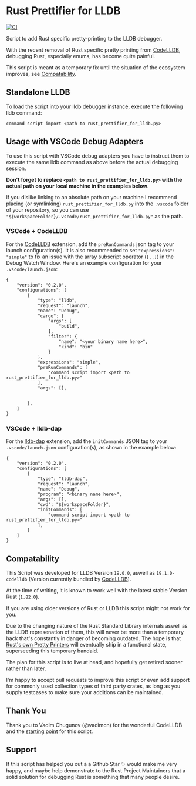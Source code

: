 # Rust Prettifier for LLDB

[![CI](https://github.com/cmrschwarz/rust-prettifier-for-lldb/actions/workflows/ci.yml/badge.svg)](https://github.com/cmrschwarz/rust-prettifier-for-lldb/actions/workflows/ci.yml)


Script to add Rust specific pretty-printing to the LLDB debugger.

With the recent removal of Rust specific pretty printing from [CodeLLDB](https://marketplace.visualstudio.com/items?itemName=vadimcn.vscode-lldb), debugging Rust, especially
enums, has become quite painful.

This script is meant as a temporary fix until the situation of the
ecosystem improves, see [Compatability](#compatability).



## Standalone LLDB

To load the script into your lldb debugger instance, execute the following lldb command:

```
command script import <path to rust_prettifier_for_lldb.py>
```

## Usage with VSCode Debug Adapters
To use this script with VSCode debug adapters you have to instruct them
to execute the same lldb command as above before the actual debugging session.

**Don't forget to replace `<path to rust_prettifier_for_lldb.py>` 
with the actual path on your local machine in the examples below**.

If you dislike linking to an absolute path on your machine I recommend
placing (or symlinking) `rust_prettifier_for_lldb.py` into the
`.vscode` folder of your repository, so you can use
`"${workspaceFolder}/.vscode/rust_prettifier_for_lldb.py"` as the path.

### VSCode + CodeLLDB
For the [CodeLLDB](https://marketplace.visualstudio.com/items?itemName=vadimcn.vscode-lldb) extension, add the `preRunCommands` json tag to your launch configuration(s).
It is also recommended to set `"expressions": "simple"` to fix an issue with
the array subscript operator (`[..]`) in the Debug Watch Window. 
Here's an example configuration for your `.vscode/launch.json`:

```
{
    "version": "0.2.0",
    "configurations": [
        {
            "type": "lldb",
            "request": "launch",
            "name": "Debug",
            "cargo": {
                "args": [
                    "build",
                ],
                "filter": {
                    "name": "<your binary name here>",
                    "kind": "bin"
                }
            },
            "expressions": "simple",
            "preRunCommands": [
                "command script import <path to rust_prettifier_for_lldb.py>"
            ],
            "args": [],
         
           
        },
    ]
}
```

### VSCode + lldb-dap

For the [lldb-dap](https://marketplace.visualstudio.com/items?itemName=llvm-vs-code-extensions.lldb-dap) extension, add the `initCommands` JSON tag to your `.vscode/launch.json` configuration(s), as shown in the example below:

```
{
    "version": "0.2.0",
    "configurations": [
        {
            "type": "lldb-dap",
            "request": "launch",
            "name": "Debug",
            "program": "<binary name here>",
            "args": [],
            "cwd": "${workspaceFolder}",
            "initCommands": [
                "command script import <path to rust_prettifier_for_lldb.py>"
            ],
        }
    ]
}
```



## Compatability
This Script was developed for LLDB Version `19.0.0`, aswell as `19.1.0-codelldb` (Version currently bundled by [CodeLLDB](https://github.com/vadimcn/codelldb)).

At the time of writing, it is known to work well with the latest stable Version Rust (`1.82.0`). 

If you are using older versions of Rust or LLDB this script might not work for you.

Due to the changing nature of the Rust Standard Library internals aswell
as the LLDB represenation of them, this will never be more than a temporary hack
that's constantly in danger of becoming outdated.
The hope is that [Rust's own  Pretty Printers](https://github.com/rust-lang/rust/blob/717f5df2c308dfb4b7b8e6c002c11fe8269c4011/src/etc/lldb_providers.py) will eventually ship in a functional state, superseeding this temporary bandaid.


The plan for this script is to live at head, and hopefully get retired sooner rather than later.


I'm happy to accept pull requests to improve this script or even add support
for commonly used collection types of third party crates, 
as long as you supply testcases to make sure your additions can be maintained. 

## Thank You

Thank you to Vadim Chugunov (@vadimcn) for the wonderful CodeLLDB
and the [starting point](https://github.com/vadimcn/codelldb/blob/05502bf75e4e7878a99b0bf0a7a81bba2922cbe3/formatters/rust.py) for this script.

## Support

If this script has helped you out a a Github Star :sparkles: would make me very happy, and maybe help demonstrate to the Rust Project Maintainers that a solid solution for debugging Rust is something
that many people desire.   
